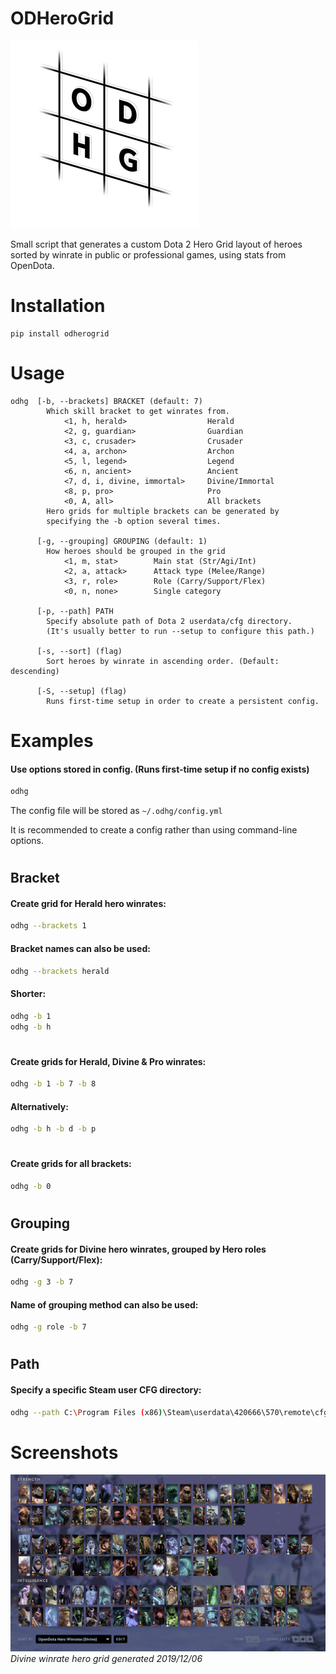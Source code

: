 # ODHeroGrid
![logo](logo.png)

Small script that generates a custom Dota 2 Hero Grid layout of heroes sorted by winrate in public or professional games, using stats from OpenDota.

# Installation
```
pip install odherogrid
```


# Usage
```
odhg  [-b, --brackets] BRACKET (default: 7)
        Which skill bracket to get winrates from.
            <1, h, herald>                  Herald
            <2, g, guardian>                Guardian
            <3, c, crusader>                Crusader
            <4, a, archon>                  Archon
            <5, l, legend>                  Legend
            <6, n, ancient>                 Ancient
            <7, d, i, divine, immortal>     Divine/Immortal
            <8, p, pro>                     Pro
            <0, A, all>                     All brackets
        Hero grids for multiple brackets can be generated by
        specifying the -b option several times.
      
      [-g, --grouping] GROUPING (default: 1)
        How heroes should be grouped in the grid
            <1, m, stat>        Main stat (Str/Agi/Int)
            <2, a, attack>      Attack type (Melee/Range)
            <3, r, role>        Role (Carry/Support/Flex)
            <0, n, none>        Single category   
            
      [-p, --path] PATH
        Specify absolute path of Dota 2 userdata/cfg directory.
        (It's usually better to run --setup to configure this path.)
      
      [-s, --sort] (flag)
        Sort heroes by winrate in ascending order. (Default: descending)
      
      [-S, --setup] (flag)
        Runs first-time setup in order to create a persistent config.
```

# Examples


#### Use options stored in config. (Runs first-time setup if no config exists)
```bash
odhg
```
The config file will be stored as `~/.odhg/config.yml`

It is recommended to create a config rather than using command-line options.


#
## Bracket


#### Create grid for Herald hero winrates:
```bash
odhg --brackets 1
```

#### Bracket names can also be used:
```bash
odhg --brackets herald
```

#### Shorter:
```bash
odhg -b 1
odhg -b h
```

#
#### Create grids for Herald, Divine & Pro winrates:
```bash
odhg -b 1 -b 7 -b 8
```
#### Alternatively:
```bash
odhg -b h -b d -b p
```
#
#### Create grids for all brackets:
```bash
odhg -b 0
```


#
## Grouping


#### Create grids for Divine hero winrates, grouped by Hero roles (Carry/Support/Flex):
```bash
odhg -g 3 -b 7
```

#### Name of grouping method can also be used:
```bash
odhg -g role -b 7
```


#
## Path


#### Specify a specific Steam user CFG directory:
```bash
odhg --path C:\Program Files (x86)\Steam\userdata\420666\570\remote\cfg
```



# Screenshots

![Divine Winrates](screenshot.png)
_Divine winrate hero grid generated 2019/12/06_